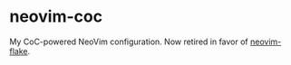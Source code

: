 # neovim-coc

My CoC-powered NeoVim configuration. Now retired in favor of [neovim-flake](https://github.com/gvolpe/neovim-flake).
